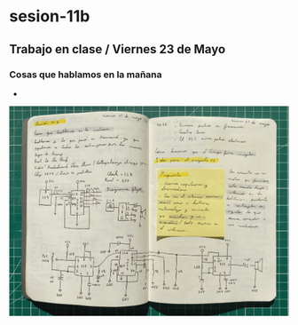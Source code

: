 # sesion-11b

## Trabajo en clase / Viernes 23 de Mayo

### Cosas que hablamos en la mañana

-

![Foto de los apuntes de mi bitácora](./archivos/tme-sesion11b-bitacora.jpeg)
